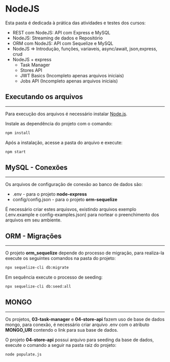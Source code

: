 # NodeJS

Esta pasta é dedicada à prática das atividades e testes dos cursos:

- REST com NodeJS: API com Express e MySQL
- NodeJS: Streaming de dados e Repositório
- ORM com NodeJS: API com Sequelize e MySQL
- NodeJS => Introdução, funções, variaveis, async/await, json,express, crud
- NodeJS + express
  - Task Manager
  - Stores API
  - JWT Basics (Incompleto apenas arquivos iniciais)
  - Jobs API (Incompleto apenas arquivos iniciais)

## Executando os arquivos
---

Para execução dos arquivos é necessário instalar [Node.js](https://nodejs.org/pt-br/).

Instale as dependência do projeto com o comando:

```bash
npm install
```

Após a instalação, acesse a pasta do arquivo e execute:

```bash
npm start
```

## MySQL - Conexões
---
Os arquivos de configuração de conexão ao banco de dados são:

- .env - para o projeto __node-express__
- config/config.json - para o projeto __orm-sequelize__

É necessário criar estes arquisvos, existindo arquivos exemplo (.env.example e config-examples.json) para nortear o preenchimento dos arquivos em seu ambiente.

## ORM - Migrações
---

O projeto __orm_sequelize__ depende do processo de migração, para realiza-la execute os seguintes comandos na pasta do projeto:

```bash
npx sequelize-cli db:migrate
```

Em sequência execute o processo de seeding: 

```bash
npx sequelize-cli db:seed:all
```

## MONGO
---

Os projetos, __03-task-manager__ e __04-store-api__ fazem uso de base de dados mongo, para conexão, é necessário criar arquivo .env com o atributo __MONGO_URI__ contendo o link para sua base de dados.

O projeto __04-store-api__ possui arquivo para seeding da base de dados, execute o comando a seguir na pasta raiz do projeto:

```bash
node populate.js
```